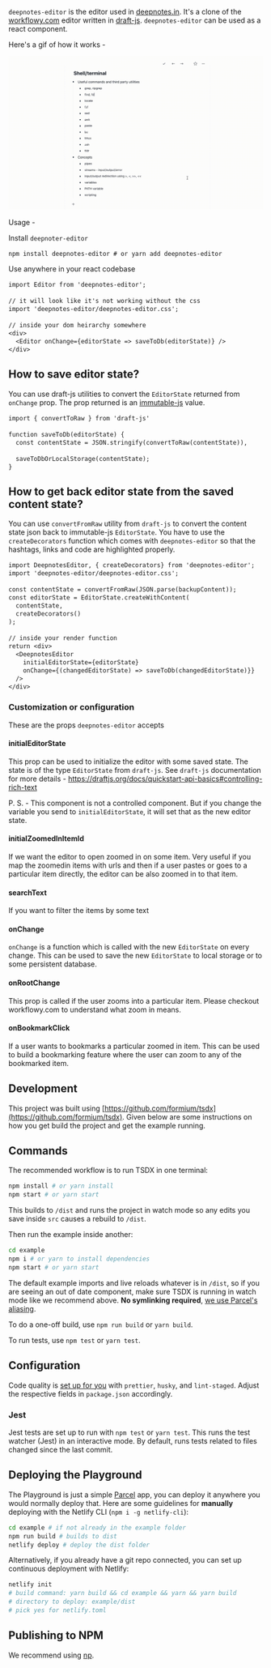 `deepnotes-editor` is the editor used in [deepnotes.in](https://deepnotes.in).
It's a clone of the [workflowy.com](https://workflowy.com) editor written in
[draft-js](https://draftjs.org/). `deepnotes-editor` can be used as a react
component.

Here's a gif of how it works - 

![deepnotes editor demo](deepnotes-editor-demo.gif)

Usage -

Install `deepnoter-editor`

```shell
npm install deepnotes-editor # or yarn add deepnotes-editor
```

Use anywhere in your react codebase

```
import Editor from 'deepnotes-editor';

// it will look like it's not working without the css
import 'deepnotes-editor/deepnotes-editor.css';

// inside your dom heirarchy somewhere
<div>
  <Editor onChange={editorState => saveToDb(editorState)} />
</div>
```

## How to save editor state?
You can use draft-js utilities to convert the `EditorState` returned from
`onChange` prop. The prop returned is an [immutable-js](https://immutable-js.github.io/immutable-js/) value.


```
import { convertToRaw } from 'draft-js'

function saveToDb(editorState) {
  const contentState = JSON.stringify(convertToRaw(contentState)),

  saveToDbOrLocalStorage(contentState);
}
```

## How to get back editor state from the saved content state?
You can use `convertFromRaw` utility from `draft-js` to convert the content
state json back to immutable-js `EditorState`. You have to use the
`createDecorators` function which comes with `deepnotes-editor` so that the
hashtags, links and code are highlighted properly.


```
import DeepnotesEditor, { createDecorators} from 'deepnotes-editor';
import 'deepnotes-editor/deepnotes-editor.css';

const contentState = convertFromRaw(JSON.parse(backupContent));
const editorState = EditorState.createWithContent(
  contentState,
  createDecorators()
);

// inside your render function
return <div>
  <DeepnotesEditor
    initialEditorState={editorState}
    onChange={(changedEditorState) => saveToDb(changedEditorState)}}
  />
</div>
```

### Customization or configuration
These are the props `deepnotes-editor` accepts

#### initialEditorState
This prop can be used to initialize the editor with some saved state. The state
is of the type `EditorState` from `draft-js`. See `draft-js` documentation for
more details - https://draftjs.org/docs/quickstart-api-basics#controlling-rich-text

P. S. - This component is not a controlled component. But if you change the
variable you send to `initialEditorState`, it will set that as the new editor
state. 

#### initialZoomedInItemId
If we want the editor to open zoomed in on some item. Very useful if you map the
zoomedin items with urls and then if a user pastes or goes to a particular item
directly, the editor can be also zoomed in to that item.

#### searchText
If you want to filter the items by some text

#### onChange
`onChange` is a function which is called with the new `EditorState` on every
change. This can be used to save the new `EditorState` to local storage or to
some persistent database.

#### onRootChange
This prop is called if the user zooms into a particular item. Please checkout
workflowy.com to understand what zoom in means.

#### onBookmarkClick
If a user wants to bookmarks a particular zoomed in item. This can be used to
build a bookmarking feature where the user can zoom to any of the bookmarked
item.

## Development
This project was built using
[https://github.com/formium/tsdx](https://github.com/formium/tsdx). Given below
are some instructions on how you get build the project and get the example
running.

## Commands

The recommended workflow is to run TSDX in one terminal:

```bash
npm install # or yarn install
npm start # or yarn start
```

This builds to `/dist` and runs the project in watch mode so any edits you save inside `src` causes a rebuild to `/dist`.

Then run the example inside another:

```bash
cd example
npm i # or yarn to install dependencies
npm start # or yarn start
```

The default example imports and live reloads whatever is in `/dist`, so if you are seeing an out of date component, make sure TSDX is running in watch mode like we recommend above. **No symlinking required**, [we use Parcel's aliasing](https://github.com/palmerhq/tsdx/pull/88/files).

To do a one-off build, use `npm run build` or `yarn build`.

To run tests, use `npm test` or `yarn test`.

## Configuration

Code quality is [set up for you](https://github.com/palmerhq/tsdx/pull/45/files) with `prettier`, `husky`, and `lint-staged`. Adjust the respective fields in `package.json` accordingly.

### Jest

Jest tests are set up to run with `npm test` or `yarn test`. This runs the test watcher (Jest) in an interactive mode. By default, runs tests related to files changed since the last commit.

## Deploying the Playground

The Playground is just a simple [Parcel](https://parceljs.org) app, you can deploy it anywhere you would normally deploy that. Here are some guidelines for **manually** deploying with the Netlify CLI (`npm i -g netlify-cli`):

```bash
cd example # if not already in the example folder
npm run build # builds to dist
netlify deploy # deploy the dist folder
```

Alternatively, if you already have a git repo connected, you can set up continuous deployment with Netlify:

```bash
netlify init
# build command: yarn build && cd example && yarn && yarn build
# directory to deploy: example/dist
# pick yes for netlify.toml
```

## Publishing to NPM

We recommend using [np](https://github.com/sindresorhus/np).
